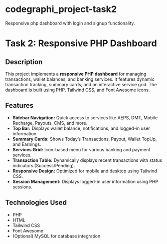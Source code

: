 # codegraphi_project-task2
Responsive php dashboard with login and signup functionality.

# Task 2: Responsive PHP Dashboard

## Description
This project implements a **responsive PHP dashboard** for managing transactions, wallet balances, and banking services. It features dynamic transaction tracking, summary cards, and an interactive service grid. The dashboard is built using PHP, Tailwind CSS, and Font Awesome icons.

## Features
- **Sidebar Navigation:** Quick access to services like AEPS, DMT, Mobile Recharge, Payouts, CMS, and more.  
- **Top Bar:** Displays wallet balance, notifications, and logged-in user information.  
- **Summary Cards:** Shows Today’s Transactions, Payout, Wallet TopUp, and Earnings.  
- **Services Grid:** Icon-based menu for various banking and payment services.  
- **Transaction Table:** Dynamically displays recent transactions with status indicators (Success/Pending).  
- **Responsive Design:** Optimized for mobile and desktop using Tailwind CSS.  
- **Session Management:** Displays logged-in user information using PHP sessions.

## Technologies Used
- PHP  
- HTML  
- Tailwind CSS  
- Font Awesome  
- (Optional) MySQL for database integration  

